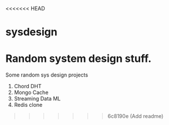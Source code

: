 <<<<<<< HEAD
# sysdesign

Random system design stuff.
=======
Some random sys design projects

1. Chord DHT
2. Mongo Cache
3. Streaming Data ML
4. Redis clone
>>>>>>> 6c8190e (Add readme)
